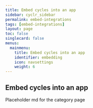 ```yaml
---
title: Embed cycles into an app
sidebar: cyclr_sidebar
permalink: embed-integrations
tags: [embed-integrations]
layout: page
toc: false
singlecard: false
menus:
  mainmenu:
    title: Embed cycles into an app
    identifier: embedding
    icon: navsettings
    weight: 6
---
```

## Embed cycles into an app

Placeholder md for the category page

